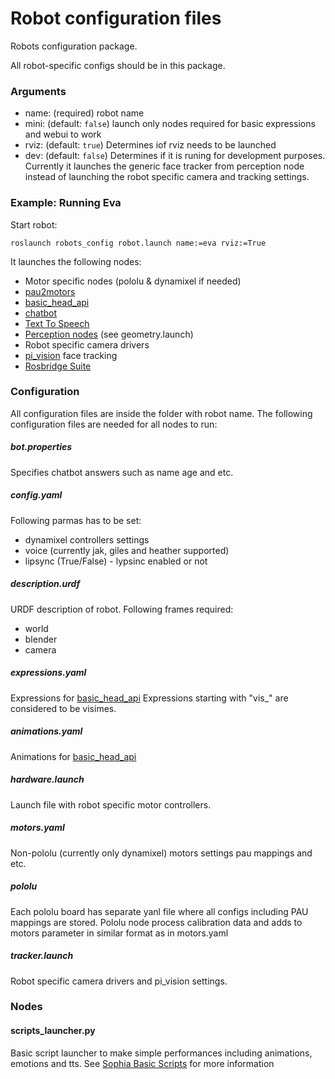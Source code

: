 # Robot configuration files

Robots configuration package.

All robot-specific configs should be in this package.

### Arguments
 * name: (required) robot name
 * mini: (default: `false`) launch only nodes required for basic expressions and webui to work
 * rviz: (default: `true`)  Determines iof rviz needs to be launched
 * dev: (default: `false`) Determines if it is runing for development purposes. Currently it launches the generic face tracker from perception node instead of launching the robot specific camera and tracking settings.
### Example: Running Eva

Start robot:
```
roslaunch robots_config robot.launch name:=eva rviz:=True
```

It launches the following nodes:
  * Motor specific nodes (pololu & dynamixel if needed)
  * [pau2motors](https://github.com/hansonrobotics/pau2motors)
  * [basic_head_api](https://github.com/hansonrobotics/basic_head_api)
  * [chatbot](https://github.com/hansonrobotics/chatbot)
  * [Text To Speech](https://github.com/hansonrobotics/tts)
  * [Perception nodes](https://github.com/hansonrobotics/perception) (see geometry.launch)
  * Robot specific camera drivers
  * [pi_vision](https://github.com/hansonrobotics/pi_vision) face tracking
  * [Rosbridge Suite](http://wiki.ros.org/rosbridge_suite)

### Configuration
All configuration files are inside the folder with robot name.
The following configuration files are needed for all nodes to run:

##### bot.properties
Specifies chatbot answers such as name age and etc.

##### config.yaml
Following parmas has to be set:
  * dynamixel controllers settings
  * voice (currently jak, giles and heather supported)
  * lipsync (True/False) - lypsinc enabled or not

##### description.urdf
URDF description of robot. Following frames required:
  * world
  * blender
  * camera

##### expressions.yaml
Expressions for [basic_head_api](https://github.com/hansonrobotics/basic_head_api)
Expressions starting with "vis_" are considered to be visimes.

##### animations.yaml
Animations for [basic_head_api](https://github.com/hansonrobotics/basic_head_api)

##### hardware.launch
Launch file with robot specific motor controllers.

##### motors.yaml
Non-pololu (currently only dynamixel) motors settings pau mappings and etc.

##### pololu
Each pololu board has separate yanl file where all configs including PAU mappings are stored. Pololu node process calibration data and adds to motors parameter in similar format as in motors.yaml

##### tracker.launch
Robot specific camera drivers and pi_vision settings.

### Nodes
#### scripts_launcher.py
Basic script launcher to make simple performances including animations, emotions and tts. See [Sophia Basic Scripts](http://wiki.hansonrobotics.com/w/Sophia_Basic_Scripts) for more information

